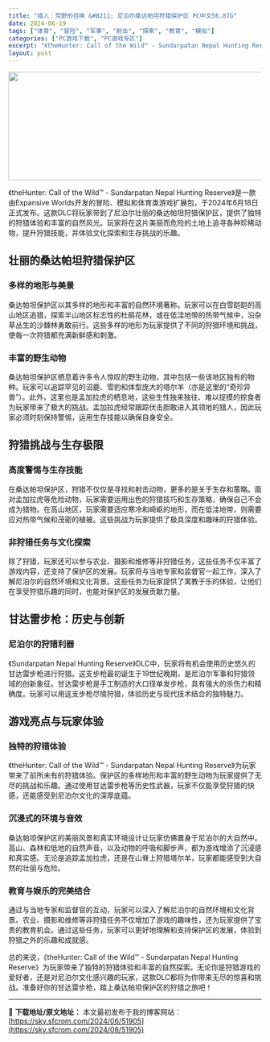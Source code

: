 ```yaml
---
title: "猎人：荒野的召唤 &#8211; 尼泊尔桑达帕坦狩猎保护区 PC中文56.87G"
date: 2024-06-19
tags: ["体育", "冒险", "军事", "射击", "探索", "教育", "模拟"]
categories: ["PC游戏下载", "PC游戏专区"]
excerpt: "《theHunter: Call of the Wild™ - Sundarpatan Nepal Hunting Reserve》是一款由Expansive Worlds开发的冒险、模拟和体育类游戏扩展包，于2024年6月18日正式发布。这款DLC将玩家带到了尼泊尔壮丽的桑达帕坦狩猎保护区，提供了&hellip;"
layout: post
---
```


<img class="aligncenter size-full wp-image-51906" src="https://sky.sfcrom.com/wp-content/uploads/2024/06/2024061904341268.webp" alt="" width="660" height="215" />

《theHunter: Call of the Wild™ - Sundarpatan Nepal Hunting Reserve》是一款由Expansive Worlds开发的冒险、模拟和体育类游戏扩展包，于2024年6月18日正式发布。这款DLC将玩家带到了尼泊尔壮丽的桑达帕坦狩猎保护区，提供了独特的狩猎体验和丰富的自然风光。玩家将在这片美丽而危险的土地上追寻各种珍稀动物，提升狩猎技能，并体验文化探索和生存挑战的乐趣。
<h2>壮丽的桑达帕坦狩猎保护区</h2>
<h3>多样的地形与美景</h3>
桑达帕坦保护区以其多样的地形和丰富的自然环境著称。玩家可以在白雪皑皑的高山地区追猎，探索半山地区标志性的杜鹃花林，或在低洼地带的热带气候中，沿杂草丛生的沙棘林勇敢前行。这些多样的地形为玩家提供了不同的狩猎环境和挑战，使每一次狩猎都充满新鲜感和刺激。
<h3>丰富的野生动物</h3>
桑达帕坦保护区栖息着许多令人惊叹的野生动物，其中包括一些该地区独有的物种。玩家可以追踪罕见的沼鹿、雪豹和体型庞大的塔尔羊（亦是这里的“奇珍异兽”）。此外，这里也是孟加拉虎的栖息地，这些生性独来独往、难以捉摸的掠食者为玩家带来了极大的挑战。孟加拉虎经常跟踪伏击胆敢进入其领地的猎人，因此玩家必须时刻保持警惕，运用生存技能以确保自身安全。
<h2>狩猎挑战与生存极限</h2>
<h3>高度警惕与生存技能</h3>
在桑达帕坦保护区，狩猎不仅仅是寻找和射击动物，更多的是关于生存和策略。面对孟加拉虎等危险动物，玩家需要运用出色的狩猎技巧和生存策略，确保自己不会成为猎物。在高山地区，玩家需要适应寒冷和崎岖的地形，而在低洼地带，则需要应对热带气候和茂密的植被。这些挑战为玩家提供了极具深度和趣味的狩猎体验。
<h3>非狩猎任务与文化探索</h3>
除了狩猎，玩家还可以参与农业、摄影和维修等非狩猎任务，这些任务不仅丰富了游戏内容，还支持了保护区的发展。玩家将与当地专家和监督官一起工作，深入了解尼泊尔的自然环境和文化背景。这些任务为玩家提供了寓教于乐的体验，让他们在享受狩猎乐趣的同时，也能对保护区的发展贡献力量。
<h2>甘达雷步枪：历史与创新</h2>
<h3>尼泊尔的狩猎利器</h3>
《Sundarpatan Nepal Hunting Reserve》DLC中，玩家将有机会使用历史悠久的甘达雷步枪进行狩猎。这支步枪最初诞生于19世纪晚期，是尼泊尔军事和狩猎领域的创新象征。甘达雷步枪是手工制造的大口径单发步枪，具有强大的杀伤力和精确度。玩家可以用这支步枪尽情狩猎，体验历史与现代技术结合的独特魅力。
<h2>游戏亮点与玩家体验</h2>
<h3>独特的狩猎体验</h3>
《theHunter: Call of the Wild™ - Sundarpatan Nepal Hunting Reserve》为玩家带来了前所未有的狩猎体验。保护区的多样地形和丰富的野生动物为玩家提供了无尽的挑战和乐趣。通过使用甘达雷步枪等历史性武器，玩家不仅能享受狩猎的快感，还能感受到尼泊尔文化的深厚底蕴。
<h3>沉浸式的环境与音效</h3>
桑达帕坦保护区的美丽风景和真实环境设计让玩家仿佛置身于尼泊尔的大自然中。高山、森林和低地的自然声音，以及动物的呼吸和脚步声，都为游戏增添了沉浸感和真实感。无论是追踪孟加拉虎，还是在山脊上狩猎塔尔羊，玩家都能感受到大自然的壮丽与危险。
<h3>教育与娱乐的完美结合</h3>
通过与当地专家和监督官的互动，玩家可以深入了解尼泊尔的自然环境和文化背景。农业、摄影和维修等非狩猎任务不仅增加了游戏的趣味性，还为玩家提供了宝贵的教育机会。通过这些任务，玩家可以更好地理解和支持保护区的发展，体验到狩猎之外的乐趣和成就感。

总的来说，《theHunter: Call of the Wild™ - Sundarpatan Nepal Hunting Reserve》为玩家带来了独特的狩猎体验和丰富的自然探索。无论你是狩猎游戏的爱好者，还是对尼泊尔文化感兴趣的玩家，这款DLC都将为你带来无尽的惊喜和挑战。准备好你的甘达雷步枪，踏上桑达帕坦保护区的狩猎之旅吧！

---
📖 **下载地址/原文地址：** 本文最初发布于我的博客网站：[https://sky.sfcrom.com/2024/06/51905](https://sky.sfcrom.com/2024/06/51905)
